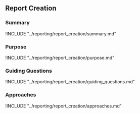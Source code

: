 ## Report Creation

### Summary

!INCLUDE "../reporting/report_creation/summary.md"

### Purpose

!INCLUDE "../reporting/report_creation/purpose.md"

### Guiding Questions

!INCLUDE "../reporting/report_creation/guiding_questions.md"

### Approaches

!INCLUDE "../reporting/report_creation/approaches.md"
